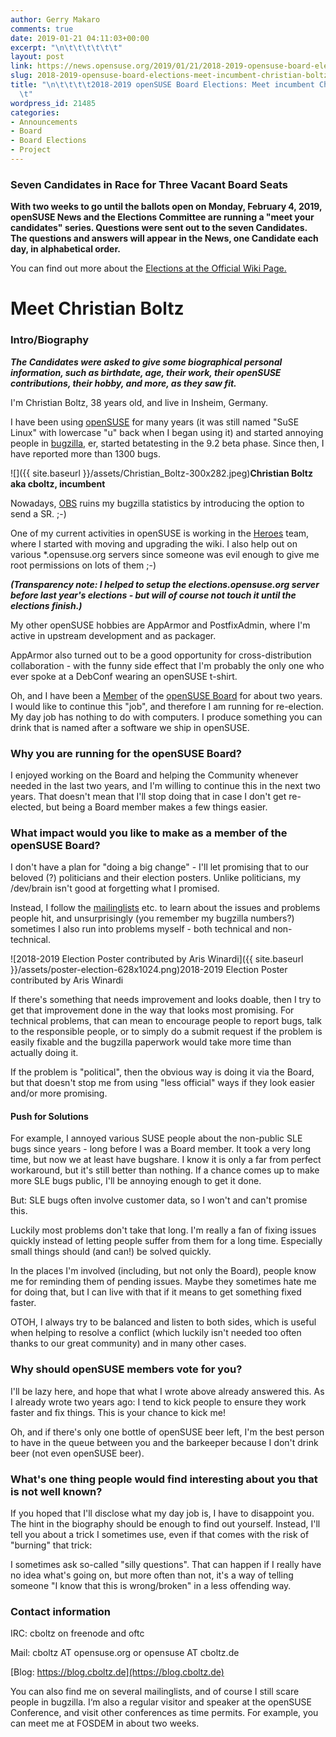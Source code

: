 ```yaml
---
author: Gerry Makaro
comments: true
date: 2019-01-21 04:11:03+00:00
excerpt: "\n\t\t\t\t\t\t"
layout: post
link: https://news.opensuse.org/2019/01/21/2018-2019-opensuse-board-elections-meet-incumbent-christian-boltz/
slug: 2018-2019-opensuse-board-elections-meet-incumbent-christian-boltz
title: "\n\t\t\t\t2018-2019 openSUSE Board Elections: Meet incumbent Christian Boltz\t\
  \t"
wordpress_id: 21485
categories:
- Announcements
- Board
- Board Elections
- Project
---
```




### Seven Candidates in Race for Three Vacant Board Seats







**With two weeks to go until the ballots open on Monday, February 4, 2019, openSUSE News and the Elections Committee are running a "meet your candidates" series.  Questions were sent out to the seven Candidates.  The questions and answers will appear in the News, one Candidate each day, in alphabetical order.**







You can find out more about the [Elections at the Official Wiki Page.](https://en.opensuse.org/openSUSE:Board_election)







# Meet Christian Boltz  








### Intro/Biography







_**The Candidates were asked to give some biographical personal information, such as birthdate, age, their work, their openSUSE contributions, their hobby, and more, as they saw fit.**_







I'm Christian Boltz, 38 years old, and live in Insheim, Germany.







I have been using [openSUSE](https://www.opensuse.org) for many years (it was still named "SuSE Linux" with lowercase "u" back when I began using it) and started annoying people in [bugzilla](https://en.opensuse.org/openSUSE:Submitting_bug_reports), er, started betatesting in the 9.2 beta phase. Since then, I have reported more than 1300 bugs.







![]({{ site.baseurl }}/assets/Christian_Boltz-300x282.jpeg)**Christian Boltz aka cboltz, incumbent**







Nowadays, [OBS](https://en.opensuse.org/Portal:Build_Service) ruins my bugzilla statistics by introducing the option to send a SR. ;-)







One of my current activities in openSUSE is working in the [Heroes](https://en.opensuse.org/openSUSE:Heroes) team, where I started with moving and upgrading the wiki. I also help out on various *.opensuse.org servers since someone was evil enough to give me root permissions on lots of them ;-)







_**(Transparency note: I helped to setup the elections.opensuse.org server before last year's elections - but will of course not touch it until the elections finish.)**_







My other openSUSE hobbies are AppArmor and PostfixAdmin, where I'm active in upstream development and as packager.







AppArmor also turned out to be a good opportunity for cross-distribution collaboration - with the funny side effect that I'm probably the only one who ever spoke at a DebConf wearing an openSUSE t-shirt.







  








Oh, and I have been a [Member](https://en.opensuse.org/openSUSE:Members) of the [openSUSE Board](https://en.opensuse.org/openSUSE:Board) for about two years. I would like to continue this "job", and therefore I am running for re-election. My day job has nothing to do with computers. I produce something you can drink that is named after a software we ship in openSUSE.







### Why you are running for the openSUSE Board?







I enjoyed working on the Board and helping the Community whenever needed in the last two years, and I'm willing to continue this in the next two years. That doesn't mean that I'll stop doing that in case I don't get re-elected, but being a Board member makes a few things easier.







### What impact would you like to make as a member of the openSUSE Board?







I don't have a plan for "doing a big change" - I'll let promising that to our beloved (?) politicians and their election posters. Unlike politicians, my /dev/brain isn't good at forgetting what I promised.







Instead, I follow the [mailinglists](https://en.opensuse.org/openSUSE:Mailing_lists_subscription) etc. to learn about the issues and problems people hit, and unsurprisingly (you remember my bugzilla numbers?) sometimes I also run into problems myself - both technical and non-technical.







![2018-2019 Election Poster contributed by Aris Winardi]({{ site.baseurl }}/assets/poster-election-628x1024.png)2018-2019 Election Poster contributed by Aris Winardi







If there's something that needs improvement and looks doable, then I try to get that improvement done in the way that looks most promising. For technical problems, that can mean to encourage people to report bugs, talk to the responsible people, or to simply do a submit request if the problem is easily fixable and the bugzilla paperwork would take more time than actually doing it.







If the problem is "political", then the obvious way is doing it via the Board, but that doesn't stop me from using "less official" ways if they look easier and/or more promising.







#### Push for Solutions







For example, I annoyed various SUSE people about the non-public SLE bugs since years - long before I was a Board member. It took a very long time, but now we at least have bugshare. I know it is only a far from perfect workaround, but it's still better than nothing. If a chance comes up to make more SLE bugs public, I'll be annoying enough to get it done.







But: SLE bugs often involve customer data, so I won't and can't promise this.







Luckily most problems don't take that long. I'm really a fan of fixing issues quickly instead of letting people suffer from them for a long time. Especially small things should (and can!) be solved quickly.







In the places I'm involved (including, but not only the Board), people know me for reminding them of pending issues. Maybe they sometimes hate me for doing that, but I can live with that if it means to get something fixed faster.







OTOH, I always try to be balanced and listen to both sides, which is useful when helping to resolve a conflict (which luckily isn't needed too often thanks to our great community) and in many other cases.







### Why should openSUSE members vote for you?







I'll be lazy here, and hope that what I wrote above already answered this.  As I already wrote two years ago: I tend to kick people to ensure they work faster and fix things. This is your chance to kick me!







Oh, and if there's only one bottle of openSUSE beer left, I'm the best person to have in the queue between you and the barkeeper because I don't drink beer (not even openSUSE beer).







### What's one thing people would find interesting about you that is not well known?







If you hoped that I'll disclose what my day job is, I have to disappoint you. The hint in the biography should be enough to find out yourself.  Instead, I'll tell you about a trick I sometimes use, even if that comes with the risk of "burning" that trick:







I sometimes ask so-called "silly questions". That can happen if I really have no idea what's going on, but more often than not, it's a way of telling someone "I know that this is wrong/broken" in a less offending way.







### Contact information







IRC: cboltz on freenode and oftc







Mail: cboltz AT opensuse.org or opensuse AT cboltz.de







[Blog: https://blog.cboltz.de](https://blog.cboltz.de)







You can also find me on several mailinglists, and of course I still scare people in bugzilla. I‘m also a regular visitor and speaker at the openSUSE Conference, and visit other conferences as time permits. For example, you can meet me at FOSDEM in about two weeks.







  



		
